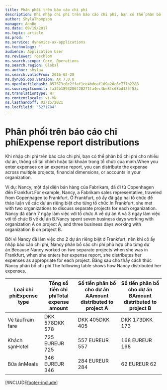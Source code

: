 ```yaml
---
title: Phân phối trên báo cáo chi phí
description: Khi nhập chi phí trên báo cáo chi phí, bạn có thể phân bổ chi phí cho nhiều dự án, pháp nhân hoặc tài khoản trong tổ chức của mình.
author: ShylaThompson
manager: AnnBe
ms.date: 09/19/2017
ms.topic: article
ms.prod: ''
ms.service: dynamics-ax-applications
ms.technology: ''
audience: Application User
ms.reviewer: roschlom
ms.search.scope: Core, Operations
ms.search.region: Global
ms.author: shylaw
ms.search.validFrom: 2016-02-28
ms.dyn365.ops.version: AX 7.0.0
ms.openlocfilehash: 857573c0c2ffaf1ce4bdeaf109a20c6c777b2288
ms.sourcegitcommit: fa32b1893286f20271fa4ec4be8fc68bd135f53c
ms.translationtype: HT
ms.contentlocale: vi-VN
ms.lasthandoff: 02/15/2021
ms.locfileid: "5271784"
---
```

# <a name="expense-report-distributions"></a><span data-ttu-id="e5c38-103">Phân phối trên báo cáo chi phí</span><span class="sxs-lookup"><span data-stu-id="e5c38-103">Expense report distributions</span></span>

<span data-ttu-id="e5c38-104">Khi nhập chi phí trên báo cáo chi phí, bạn có thể phân bổ chi phí cho nhiều dự án, thông số tài chính hoặc tài khoản trong tổ chức của mình.</span><span class="sxs-lookup"><span data-stu-id="e5c38-104">When you enter expenses on an expense report, you can distribute the expense across multiple projects, financial dimensions, or accounts in your organization.</span></span>

<span data-ttu-id="e5c38-105">Ví dụ: Nancy, một đại diện bán hàng của Fabrikam, đã đi từ Copenhagen đến Frankfurt.</span><span class="sxs-lookup"><span data-stu-id="e5c38-105">For example, Nancy, a Fabrikam sales representative, traveled from Copenhagen to Frankfurt.</span></span> <span data-ttu-id="e5c38-106">Ở Frankfurt, cô ấy đã gặp hai tổ chức để thảo luận về các dự án riêng biệt cho từng tổ chức.</span><span class="sxs-lookup"><span data-stu-id="e5c38-106">In Frankfurt, she met with two organizations to discuss separate projects for each organization.</span></span> <span data-ttu-id="e5c38-107">Nancy đã dành 7 ngày làm việc với tổ chức A về dự án A và 3 ngày làm việc với tổ chức B về dự án B.</span><span class="sxs-lookup"><span data-stu-id="e5c38-107">Nancy spent seven business days working with organization A on project A, and three business days working with organization B on project B.</span></span>

<span data-ttu-id="e5c38-108">Bởi vì Nancy đã làm việc cho 2 dự án riêng biệt ở Frankfurt, nên khi cô ấy nhập báo cáo chi phí, Nancy phân bổ các chi phí phù hợp cho từng dự án.</span><span class="sxs-lookup"><span data-stu-id="e5c38-108">Because Nancy worked on two separate projects when she was in Frankfurt, when she enters her expense report, she distributes her expenses as appropriate for each project.</span></span> <span data-ttu-id="e5c38-109">Bảng sau cho thấy cách thức Nancy phân bổ chi phí.</span><span class="sxs-lookup"><span data-stu-id="e5c38-109">The following table shows how Nancy distributed her expenses.</span></span>


| <span data-ttu-id="e5c38-110">Loại chi phí</span><span class="sxs-lookup"><span data-stu-id="e5c38-110">Expense type</span></span> | <span data-ttu-id="e5c38-111">Tổng số tiền chi phí</span><span class="sxs-lookup"><span data-stu-id="e5c38-111">Total expense amount</span></span>|<span data-ttu-id="e5c38-112">Số tiền phân bổ cho dự án A</span><span class="sxs-lookup"><span data-stu-id="e5c38-112">Amount distributed to project A</span></span>| <span data-ttu-id="e5c38-113">Số tiền phân bổ cho dự án B</span><span class="sxs-lookup"><span data-stu-id="e5c38-113">Amount distributed to project B</span></span> |
|--------------|---------------------|-------------------------------|---------------------------------|
|<span data-ttu-id="e5c38-114">Vé tàu</span><span class="sxs-lookup"><span data-stu-id="e5c38-114">Train fare</span></span>   |<span data-ttu-id="e5c38-115">DKK 578</span><span class="sxs-lookup"><span data-stu-id="e5c38-115">DKK 578</span></span>              |<span data-ttu-id="e5c38-116">DKK 405</span><span class="sxs-lookup"><span data-stu-id="e5c38-116">DKK 405</span></span>                        |<span data-ttu-id="e5c38-117">DKK 173</span><span class="sxs-lookup"><span data-stu-id="e5c38-117">DKK 173</span></span>                          |
|<span data-ttu-id="e5c38-118">Khách sạn</span><span class="sxs-lookup"><span data-stu-id="e5c38-118">Hotel</span></span>         |<span data-ttu-id="e5c38-119">725 EUR</span><span class="sxs-lookup"><span data-stu-id="e5c38-119">EUR 725</span></span>              |<span data-ttu-id="e5c38-120">557 EUR</span><span class="sxs-lookup"><span data-stu-id="e5c38-120">EUR 557</span></span>                        |<span data-ttu-id="e5c38-121">168 EUR</span><span class="sxs-lookup"><span data-stu-id="e5c38-121">EUR 168</span></span>                          |
|<span data-ttu-id="e5c38-122">Bữa ăn</span><span class="sxs-lookup"><span data-stu-id="e5c38-122">Meals</span></span>         |<span data-ttu-id="e5c38-123">346 EUR</span><span class="sxs-lookup"><span data-stu-id="e5c38-123">EUR 346</span></span>              |<span data-ttu-id="e5c38-124">284 EUR</span><span class="sxs-lookup"><span data-stu-id="e5c38-124">EUR 284</span></span>                        |<span data-ttu-id="e5c38-125">62 EUR</span><span class="sxs-lookup"><span data-stu-id="e5c38-125">EUR 62</span></span>                           |



[!INCLUDE[footer-include](../includes/footer-banner.md)]